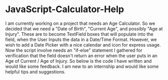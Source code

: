 # JavaScript-Calculator-Help
I am currently working on a project that needs an Age Calculator. So we decided that we need a "Date of Birth", "Current Age", and possibly "Age at Injury". These are to become TextField boxes that will populate into the field, when the User Inputs the data in a Date/Time Format. However, we wish to add a Date Picker with a nice calendar and icon for express usage. Now the script involve needs an "if-else" statement I gathered for verification that the field doesn't return an error when the user puts in an Age of Current / Age of Injury. So below is the code I have written and would like some feedback. I am new to an internship and would like some helpful tips and suggestions.
